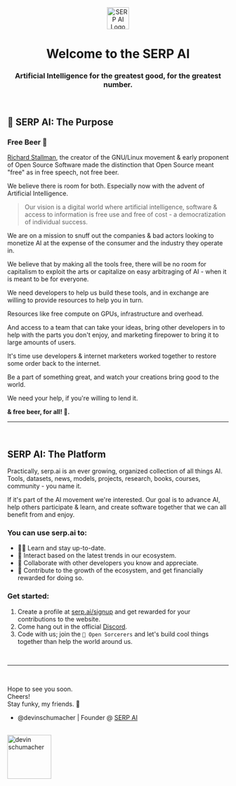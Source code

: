 <div align="center">
  <img src="https://user-images.githubusercontent.com/45643901/230811858-ef24f1ad-1c64-4cc6-a49a-63599d2eec95.png" alt="SERP AI Logo" width="50">
  <h1>Welcome to the SERP AI</h1>
  <h3><strong>Artificial Intelligence for the greatest good, for the greatest number.</strong></h3>
  
</div>
<br>



## 📯 SERP AI: The Purpose

### Free Beer 🍺

[Richard Stallman](https://en.wikipedia.org/wiki/Richard_Stallman), the creator of the GNU/Linux movement & early proponent of Open Source Software made the distinction that Open Source meant "free" as in free speech, not free beer.

We believe there is room for both. Especially now with the advent of Artificial Intelligence.

> Our vision is a digital world where artificial intelligence, software & access to information is free use and free of cost - a democratization of individual success.

We are on a mission to snuff out the companies & bad actors looking to monetize AI at the expense of the consumer and the industry they operate in.

We believe that by making all the tools free, there will be no room for capitalism to exploit the arts or capitalize on easy arbitraging of AI - when it is meant to be for everyone.

We need developers to help us build these tools, and in exchange are willing to provide resources to help you in turn.

Resources like free compute on GPUs, infrastructure and overhead.

And access to a team that can take your ideas, bring other developers in to help with the parts you don't enjoy, and marketing firepower to bring it to large amounts of users.

It's time use developers & internet marketers worked together to restore some order back to the internet.

Be a part of something great, and watch your creations bring good to the world.

We need your help, if you're willing to lend it.

**& free beer, for all! 🍻.**

---
<br>

## SERP AI: The Platform

Practically, serp.ai is an ever growing, organized collection of all things AI. Tools, datasets, news, models, projects, research, books, courses, community - you name it. 

If it's part of the AI movement we're interested. Our goal is to advance AI, help others participate & learn, and create software together that we can all benefit from and enjoy. 

### You can use serp.ai to:

* 👨‍💻 Learn and stay up-to-date.
* 🙌 Interact based on the latest trends in our ecosystem.
* 🚀 Collaborate with other developers you know and appreciate.
* 💸 Contribute to the growth of the ecosystem, and get financially rewarded for doing so.

### Get started:

1. Create a profile at [serp.ai/signup](https://serp.ai/signup) and get rewarded for your contributions to the website.
2. Come hang out in the official [Discord](https://discord.gg/9M8NmPQgpE).
3. Code with us; join the `🧙 Open Sorcerers` and let's build cool things together than help the world around us.

<br>


***
<br>

Hope to see you soon.<br>
Cheers! 
<br>Stay funky, my friends. 🦩
<br>
- @devinschumacher | Founder @ [SERP AI](https://serp.ai/)
<br>
<img src="https://user-images.githubusercontent.com/45643901/230811358-f2e9a12d-b76d-4880-bf06-a96b16f78ad8.jpg" alt="devin schumacher" width="100">
